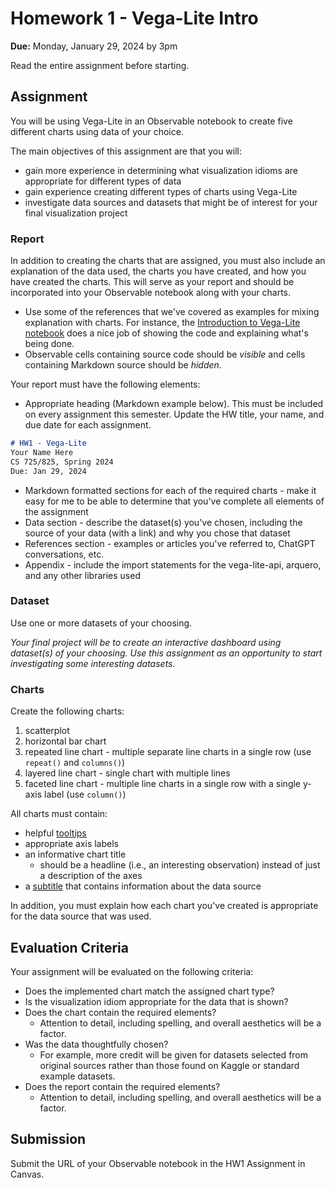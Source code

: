 # Homework 1 - Vega-Lite Intro

**Due:** Monday, January 29, 2024 by 3pm

Read the entire assignment before starting.

## Assignment

You will be using Vega-Lite in an Observable notebook to create five different charts using data of your choice.  

The main objectives of this assignment are that you will:

* gain more experience in determining what visualization idioms are appropriate for different types of data
* gain experience creating different types of charts using Vega-Lite
* investigate data sources and datasets that might be of interest for your final visualization project

### Report

In addition to creating the charts that are assigned, you must also include an explanation of the data used, the charts you have created, and how you have created the charts. This will serve as your report and should be incorporated into your Observable notebook along with your charts.

* Use some of the references that we've covered as examples for mixing explanation with charts.  For instance, the [Introduction to Vega-Lite notebook](https://observablehq.com/@uwdata/introduction-to-vega-lite?collection=@uwdata/visualization-curriculum) does a nice job of showing the code and explaining what's being done.
* Observable cells containing source code should be *visible* and cells containing Markdown source should be *hidden*.

Your report must have the following elements:

* Appropriate heading (Markdown example below). This must be included on every assignment this semester. Update the HW title, your name, and due date for each assignment.

```markdown
# HW1 - Vega-Lite
Your Name Here  
CS 725/825, Spring 2024  
Due: Jan 29, 2024
```

* Markdown formatted sections for each of the required charts - make it easy for me to be able to determine that you've complete all elements of the assignment
* Data section - describe the dataset(s) you've chosen, including the source of your data (with a link) and why you chose that dataset
* References section - examples or articles you've referred to, ChatGPT conversations, etc.
* Appendix - include the import statements for the vega-lite-api, arquero, and any other libraries used

### Dataset

Use one or more datasets of your choosing.  

*Your final project will be to create an interactive dashboard using dataset(s) of your choosing. Use this assignment as an opportunity to start investigating some interesting datasets.*

### Charts

Create the following charts:

1. scatterplot
2. horizontal bar chart
3. repeated line chart - multiple separate line charts in a single row (use `repeat()` and `columns()`)
4. layered line chart - single chart with multiple lines
5. faceted line chart - multiple line charts in a single row with a single y-axis label (use `column()`)

All charts must contain:

* helpful [tooltips](https://vega.github.io/vega-lite/docs/tooltip.html)
* appropriate axis labels
* an informative chart title
  * should be a headline (i.e., an interesting observation) instead of just a description of the axes
* a [subtitle](https://vega.github.io/vega-lite/docs/title.html) that contains information about the data source

In addition, you must explain how each chart you've created is appropriate for the data source that was used.

## Evaluation Criteria

Your assignment will be evaluated on the following criteria:

* Does the implemented chart match the assigned chart type?
* Is the visualization idiom appropriate for the data that is shown?
* Does the chart contain the required elements?
  * Attention to detail, including spelling, and overall aesthetics will  be a factor.
* Was the data thoughtfully chosen?
  * For example, more credit will be given for datasets selected from original sources rather than those found on Kaggle or standard example datasets.
* Does the report contain the required elements?
  * Attention to detail, including spelling, and overall aesthetics will  be a factor.

## Submission

Submit the URL of your Observable notebook in the HW1 Assignment in Canvas.
